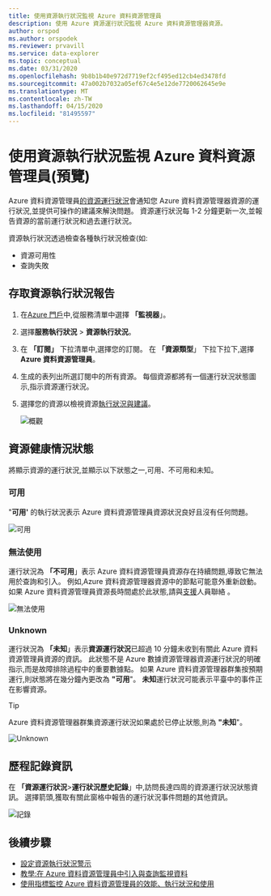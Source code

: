 ```yaml
---
title: 使用資源執行狀況監視 Azure 資料資源管理員
description: 使用 Azure 資源運行狀況監視 Azure 資料資源管理器資源。
author: orspod
ms.author: orspodek
ms.reviewer: prvavill
ms.service: data-explorer
ms.topic: conceptual
ms.date: 03/31/2020
ms.openlocfilehash: 9b8b1b40e972d7719ef2cf495ed12cb4ed3478fd
ms.sourcegitcommit: 47a002b7032a05ef67c4e5e12de7720062645e9e
ms.translationtype: MT
ms.contentlocale: zh-TW
ms.lasthandoff: 04/15/2020
ms.locfileid: "81495597"
---
```

# <a name="monitor-azure-data-explorer-using-resource-health-preview"></a>使用資源執行狀況監視 Azure 資料資源管理員(預覽)

Azure 資料資源管理員[的資源運行狀況](/azure/service-health/resource-health-overview)會通知您 Azure 資料資源管理器資源的運行狀況,並提供可操作的建議來解決問題。 資源運行狀況每 1-2 分鐘更新一次,並報告資源的當前運行狀況和過去運行狀況。 

資源執行狀況透過檢查各種執行狀況檢查(如:
* 資源可用性
* 查詢失敗

## <a name="access-resource-health-reporting"></a>存取資源執行狀況報告

1. 在[Azure 門戶](https://portal.azure.com/)中,從服務清單中選擇 **「監視器**」。
1. 選擇**服務執行狀況** > **資源執行狀況**。
1. 在 **「訂閱」** 下拉清單中,選擇您的訂閱。 在 **「資源類型**」 下拉下拉下,選擇**Azure 資料資源管理員**。
1. 生成的表列出所選訂閱中的所有資源。 每個資源都將有一個運行狀況狀態圖示,指示資源運行狀況。
1. 選擇您的資源以檢視資源[執行狀況與建議](#resource-health-status)。

    ![概觀](media/monitor-with-resource-health/resource-health-overview.png)

## <a name="resource-health-status"></a>資源健康情況狀態

將顯示資源的運行狀況,並顯示以下狀態之一,可用、不可用和未知。

### <a name="available"></a>可用

"**可用'** 的執行狀況表示 Azure 資料資源管理員資源狀況良好且沒有任何問題。

![可用](media/monitor-with-resource-health/available.png)

### <a name="unavailable"></a>無法使用

運行狀況為 **「不可用**」表示 Azure 資料資源管理員資源存在持續問題,導致它無法用於查詢和引入。 例如,Azure 資料資源管理器資源中的節點可能意外重新啟動。 如果 Azure 資料資源管理員資源長時間處於此狀態,請與[支援]()人員聯絡 。

![無法使用](media/monitor-with-resource-health/unavailable.png)

### <a name="unknown"></a>Unknown

運行狀況為 **「未知**」表示**資源運行狀況**已超過 10 分鐘未收到有關此 Azure 資料資源管理員資源的資訊。 此狀態不是 Azure 數據資源管理器資源運行狀況的明確指示,而是故障排除過程中的重要數據點。 如果 Azure 資料資源管理器群集按預期運行,則狀態將在幾分鐘內更改為 **"可用**"。 **未知**運行狀況可能表示平臺中的事件正在影響資源。 

> [!TIP]
> Azure 資料資源管理器群集資源運行狀況如果處於已停止狀態,則為 **"未知**"。

![Unknown](media/monitor-with-resource-health/unknown.png)

## <a name="historical-information"></a>歷程記錄資訊

在 **「資源運行狀況**>**運行狀況歷史記錄**」中,訪問長達四周的資源運行狀況狀態資訊。 選擇箭頭,獲取有關此窗格中報告的運行狀況事件問題的其他資訊。 

![記錄](media/monitor-with-resource-health/healthhistory.png)

## <a name="next-steps"></a>後續步驟

* [設定資源執行狀況警示](https://docs.microsoft.com/azure/service-health/resource-health-alert-arm-template-guide)
* [教學:在 Azure 資料資源管理員中引入與查詢監視資料](ingest-data-no-code.md)
* [使用指標監控 Azure 資料資源管理員的效能、執行狀況和使用](using-metrics.md)